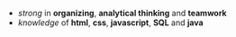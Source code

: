 * *strong* in **organizing**, **analytical thinking** and **teamwork**
* *knowledge* of **html**, **css**, **javascript**, **SQL** and **java**
